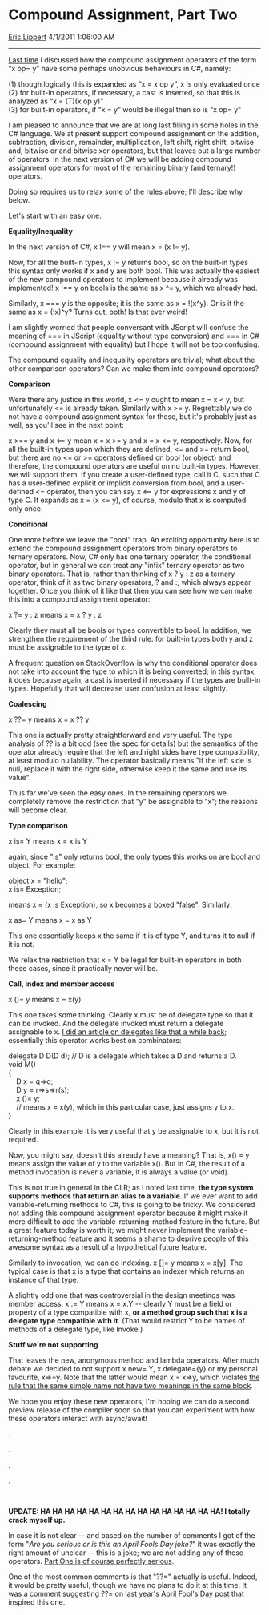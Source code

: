 <div id="page">

# Compound Assignment, Part Two

[Eric Lippert](https://social.msdn.microsoft.com/profile/Eric%20Lippert) 4/1/2011 1:06:00 AM

-----

<div id="content">

<div class="mine">

[Last time](http://blogs.msdn.com/b/ericlippert/archive/2011/03/29/compound-assignment-part-one.aspx) I discussed how the compound assignment operators of the form “<span class="code">x op= y</span>” have some perhaps unobvious behaviours in C\#, namely:

(1) though logically this is expanded as “<span class="code">x = x op y</span>”, x is only evaluated once  
(2) for built-in operators, if necessary, a cast is inserted, so that this is analyzed as “<span class="code">x = (T)(x op y)</span>”  
(3) for built-in operators, if “<span class="code">x = y</span>” would be illegal then so is “<span class="code">x op= y</span>”

I am pleased to announce that we are at long last filling in some holes in the C\# language. We at present support compound assignment on the addition, subtraction, division, remainder, multiplication, left shift, right shift, bitwise and, bitwise or and bitwise xor operators, but that leaves out a large number of operators. In the next version of C\# we will be adding compound assignment operators for most of the remaining binary (and ternary\!) operators.

Doing so requires us to relax some of the rules above; I'll describe why below.

Let's start with an easy one.

**Equality/Inequality**

In the next version of C\#, <span class="code">x \!== y</span> will mean <span class="code">x = (x \!= y)</span>.

Now, for all the built-in types, <span class="code">x \!= y</span> returns bool, so on the built-in types this syntax only works if x and y are both bool. This was actually the easiest of the new compound operators to implement because it already was implemented\! <span class="code">x \!== y</span> on bools is the same as <span class="code">x ^= y</span>, which we already had.

Similarly, <span class="code">x === y</span> is the opposite; it is the same as <span class="code">x = \!(x^y)</span>. Or is it the same as <span class="code">x = (\!x)^y</span>? Turns out, both\! Is that ever weird\!

I am slightly worried that people conversant with JScript will confuse the meaning of === in JScript (equality without type conversion) and === in C\# (compound assignment with equality) but I hope it will not be too confusing.

The compound equality and inequality operators are trivial; what about the other comparison operators? Can we make them into compound operators?

**Comparison**

Were there any justice in this world, <span class="code">x \<= y</span> ought to mean <span class="code">x = x \< y</span>, but unfortunately <span class="code">\<=</span> is already taken. Similarly with <span class="code">x \>= y</span>. Regrettably we do not have a compound assignment syntax for these, but it's probably just as well, as you'll see in the next point:

<span class="code">x \>== y</span> and <span class="code">x \<== y</span> mean <span class="code">x = x \>= y</span> and <span class="code">x = x \<= y</span>, respectively. Now, for all the built-in types upon which they are defined, <span class="code">\<=</span> and <span class="code">\>=</span> return bool, but there are no <span class="code">\<=</span> or <span class="code">\>=</span> operators defined on bool (or object) and therefore, the compound operators are useful on no built-in types. However, we will support them. If you create a user-defined type, call it C, such that C has a user-defined explicit or implicit conversion from bool, and a user-defined <span class="code">\<=</span> operator, then you can say <span class="code">x \<== y</span> for expressions x and y of type C. It expands as <span class="code">x = (x \<= y)</span>, of course, modulo that x is computed only once.

**Conditional**

One more before we leave the "bool" trap. An exciting opportunity here is to extend the compound assignment operators from binary operators to ternary operators. Now, C\# only has one ternary operator, the conditional operator, but in general we can treat any "infix" ternary operator as two binary operators. That is, rather than thinking of <span class="code">x ? y : z</span> as a ternary operator, think of it as two binary operators, ? and :, which always appear together. Once you think of it like that then you can see how we can make this into a compound assignment operator:

<span class="code">x ?= y : z</span> means <span class="code">x = x ? y : z</span>

Clearly they must all be bools or types convertible to bool. In addition, we strengthen the requirement of the third rule: for built-in types both y and z must be assignable to the type of x.

A frequent question on StackOverflow is why the conditional operator does not take into account the type to which it is being converted; in this syntax, it does because again, a cast is inserted if necessary if the types are built-in types. Hopefully that will decrease user confusion at least slightly.

**Coalescing**

<span class="code">x ??= y</span> means <span class="code">x = x ?? y</span>

This one is actually pretty straightforward and very useful. The type analysis of ?? is a bit odd (see the spec for details) but the semantics of the operator already require that the left and right sides have type compatibility, at least modulo nullability. The operator basically means "if the left side is null, replace it with the right side, otherwise keep it the same and use its value".

Thus far we've seen the easy ones. In the remaining operators we completely remove the restriction that "y" be assignable to "x"; the reasons will become clear.

**Type comparison**

<span class="code">x is= Y</span> means <span class="code">x = x is Y</span>

again, since "is" only returns bool, the only types this works on are bool and object. For example:

<span class="code">object x = "hello";  
x is= Exception;</span>

means <span class="code">x = (x is Exception)</span>, so x becomes a boxed "false". Similarly:

<span class="code">x as= Y</span> means <span class="code">x = x as Y</span>

This one essentially keeps x the same if it is of type Y, and turns it to null if it is not.

We relax the restriction that <span class="code">x = Y</span> be legal for built-in operators in both these cases, since it practically never will be.

**Call, index and member access**

<span class="code">x ()= y</span> means <span class="code">x = x(y)</span>

This one takes some thinking. Clearly x must be of delegate type so that it can be invoked. And the delegate invoked must return a delegate assignable to x. [I did an article on delegates like that a while back](http://blogs.msdn.com/b/ericlippert/archive/2006/06/23/standard-generic-delegate-types-part-two.aspx); essentially this operator works best on combinators:

<span class="code">delegate D D(D d); // D is a delegate which takes a D and returns a D.  
void M()  
{  
    D x = q=\>q;  
    D y = r=\>s=\>r(s);  
    x ()= y;  
    // means x = x(y), which in this particular case, just assigns y to x.  
}</span>

Clearly in this example it is very useful that y be assignable to x, but it is not required.

Now, you might say, doesn't this already have a meaning? That is, <span class="code">x() = y</span> means assign the value of y to the variable x(). But in C\#, the result of a method invocation is never a variable, it is always a value (or void).

This is not true in general in the CLR; as I noted last time, **the type system supports methods that return an alias to a variable**. If we ever want to add variable-returning methods to C\#, this is going to be tricky. We considered not adding this compound assignment operator because it might make it more difficult to add the variable-returning-method feature in the future. But a great feature today is worth it; we might never implement the variable-returning-method feature and it seems a shame to deprive people of this awesome syntax as a result of a hypothetical future feature.

Similarly to invocation, we can do indexing. <span class="code">x \[\]= y</span> means <span class="code">x = x\[y\]</span>. The typical case is that x is a type that contains an indexer which returns an instance of that type.

A slightly odd one that was controversial in the design meetings was member access. <span class="code">x .= Y</span> means <span class="code">x = x.Y</span> -- clearly Y must be a field or property of a type compatible with x, **or a method group such that x is a delegate type compatible with it**. (That would restrict Y to be names of methods of a delegate type, like Invoke.)

**Stuff we're not supporting**

That leaves the new, anonymous method and lambda operators. After much debate we decided to not support <span class="code">x new= Y</span>, <span class="code">x delegate={y}</span> or my personal favourite, <span class="code">x=\>=y</span>. Note that the latter would mean <span class="code">x = x=\>y</span>, which violates [the rule that the same simple name not have two meanings in the same block](http://blogs.msdn.com/b/ericlippert/archive/2009/11/02/simple-names-are-not-so-simple.aspx).

We hope you enjoy these new operators; I'm hoping we can do a second preview release of the compiler soon so that you can experiment with how these operators interact with async/await\!

.

.

.

.

 

**UPDATE: HA HA HA HA HA HA HA HA HA HA HA HA HA HA HA\! I totally crack myself up.**

In case it is not clear -- and based on the number of comments I got of the form "*Are you serious or is this an April Fools Day joke?*" it was exactly the right amount of unclear -- this is a joke; we are not adding any of these operators. [Part One is of course perfectly serious](http://blogs.msdn.com/b/ericlippert/archive/2011/03/29/compound-assignment-part-one.aspx). 

One of the most common comments is that "??=" actually is useful. Indeed, it would be pretty useful, though we have no plans to do it at this time. It was a comment suggesting ??= on [last year's April Fool's Day post](http://blogs.msdn.com/b/ericlippert/archive/2010/04/01/somelastminutefeatures.aspx) that inspired this one.

</div>

</div>

</div>


